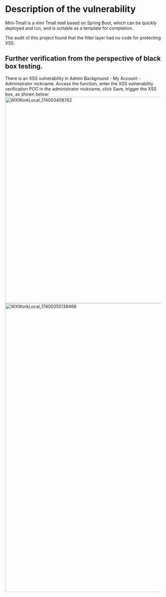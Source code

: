 # Description of the vulnerability
Mini-Tmall is a mini Tmall mall based on Spring Boot, which can be quickly deployed and run, and is suitable as a template for completion.

The audit of this project found that the filter layer had no code for protecting XSS.

## Further verification from the perspective of black box testing.
There is an XSS vulnerability in Admin Background - My Account - Administrator nickname. Access the function, enter
the XSS vulnerability verification POC in the administrator nickname, click Save, trigger the XSS box, as shown below:
<img width="666" alt="WXWorkLocal_174003408742" src="https://github.com/user-attachments/assets/979a2a9f-d4df-4d08-b1d3-b83f63c053f2" />
<img width="932" alt="WXWorkLocal_17400355138468" src="https://github.com/user-attachments/assets/f67a32ff-779f-4726-85b8-2bd64154d0d9" />


